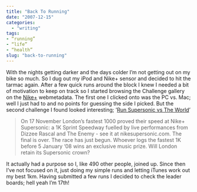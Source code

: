 ```yaml
---
title: "Back To Running"
date: "2007-12-15"
categories: 
  - "writing"
tags:
- “running”
- “life”
- “health”
slug: "back-to-running"
---
```


With the nights getting darker and the days colder I’m not getting out on my bike so much. So I dug out my iPod and Nike+ sensor and decided to hit the tarmac again. After a few quick runs around the block I knew I needed a bit of motivation to keep on track so I started browsing the Challenge gallery on the [Nike+][1] webmetadata. The first one I clicked onto was the PC vs. Mac; well I just had to and no points for guessing the side I picked. But the second challenge I found looked interesting; ’[Run Supersonic vs The World][2]’

> On 17 November London’s fastest 1000 proved their speed at Nike+ Supersonic: a 1K Sprint Speedway fuelled by live performances from Dizzee Rascal and The Enemy - see it at nikesupersonic.com. The final is over. The race has just begun. Whoever logs the fastest 1K before 5 January ‘08 wins an exclusive music prize. Will London retain its Supersonic crown?

It actually had a purpose so I, like 490 other people, joined up. Since then I’ve not focused on it, just doing my simple runs and letting iTunes work out my best 1km. Having submitted a few runs I decided to check the leader boards; hell yeah I’m 17th!

[1]:	https://nikeplus.nike.com/nikeplus/
[2]:	https://www.myspace.com/NikeSupersonic